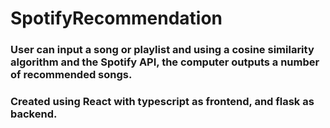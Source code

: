 # SpotifyRecommendation
### User can input a song or playlist and using a cosine similarity algorithm and the Spotify API, the computer outputs a number of recommended songs.
### Created using React with typescript as frontend, and flask as backend.
